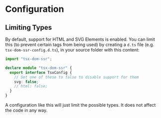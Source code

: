 # Configuration

## Limiting Types

By default, support for HTML and SVG Elements is enabled. You can limit this (to prevent certain tags from being used)
by creating a `d.ts` file (e.g. `tsx-dom-ssr-config.d.ts`), in your source folder with this content:

```ts
import "tsx-dom-ssr";

declare module "tsx-dom-ssr" {
  export interface TsxConfig {
    // Set one of these to false to disable support for them
    svg: false;
    // html: false;
  }
}
```

A configuration like this will just limit the possible types. It does not affect the code in any way.
